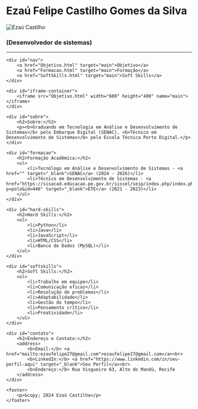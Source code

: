<!DOCTYPE html>
<html lang="pt-br">
<head>
    <meta charset="UTF-8">
    <meta name="viewport" content="width=device-width, initial-scale=1.0">
    <link rel="stylesheet" href="css/curriculo.css">
    <title>Ezaú Castilho</title>
</head>
<body>
    <div id="apresentacao">
        <h1>Ezaú Felipe Castilho Gomes da Silva</h1>
        <img src="imagens/1eb90aca-f2f1-489d-9cea-456f279f63a8.jpg" alt="Ezaú Castilho" title="Ezaú Castilho">
        <h3>(Desenvolvedor de sistemas)</h3>
        <hr>
    </div>

    <div id="nav">
        <a href="Objetivo.html" target="main">Objetivo</a>
        <a href="Formacao.html" target="main">Formação</a>
        <a href="SoftSkills.html" target="main">Soft Skills</a>
    </div>

    <div id="iframe-container">
        <iframe src="Objetivo.html" width="600" height="400" name="main"></iframe>
    </div>

    <div id="sobre">
        <h2>Sobre:</h2>
        <p><b>Graduando em Tecnologia em Análise e Desenvolvimento de Sistemas</b> pelo Embarque Digital (SENAC), <b>Técnico em Desenvolvimento de Sistemas</b> pela Escola Técnica Porto Digital.</p>
    </div>

    <div id="formacao">
        <h2>Formação Acadêmica:</h2>
        <ul>
            <li>Tecnólogo em Análise e Desenvolvimento de Sistemas - <a href="" target="_blank">SENAC</a> (2024 - 2026)</li>
            <li>Técnico em Desenvolvimento de Sistemas - <a href="https://sisacad.educacao.pe.gov.br/sissel/seip/index.php/index.php?p=polo&id=446" target="_blank">ETE</a> (2021 - 2023)</li>
        </ul>
    </div>

    <div id="hard-skills">
        <h2>Hard Skills:</h2>
        <ul>
            <li>Python</li>
            <li>Java</li>
            <li>JavaScript</li>
            <li>HTML/CSS</li>
            <li>Banco de Dados (MySQL)</li>
        </ul>
    </div>

    <div id="softskills">
        <h2>Soft Skills:</h2>
        <ul>
            <li>Trabalho em equipe</li>
            <li>Comunicação eficaz</li>
            <li>Resolução de problemas</li>
            <li>Adaptabilidade</li>
            <li>Gestão do tempo</li>
            <li>Pensamento crítico</li>
            <li>Proatividade</li>
        </ul>
    </div>

    <div id="contato">
        <h2>Endereço e Contato:</h2>
        <address>
            <b>Email:</b> <a href="mailto:ezaufelipe27@gmail.com">ezaufelipe27@gmail.com</a><br>
            <b>LinkedIn:</b> <a href="https://www.linkedin.com/in/seu-perfil-aqui" target="_blank">Seu Perfil</a><br>
            <b>Endereço:</b> Rua Visgueiro 63, Alto do Mandú, Recife
        </address>
    </div>

    <footer>
        <p>&copy; 2024 Ezaú Castilho</p>
    </footer>
</body>
</html>
